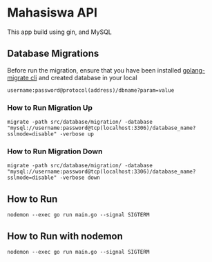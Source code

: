 # Mahasiswa API
This app build using gin, and MySQL
## Database Migrations
Before run the migration, ensure that you have been installed [golang-migrate cli](https://github.com/golang-migrate/migrate/blob/master/cmd/migrate/README.md) and created database in your local
```
username:password@protocol(address)/dbname?param=value
```
### How to Run Migration Up
```
migrate -path src/database/migration/ -database "mysql://username:password@tcp(localhost:3306)/database_name?sslmode=disable" -verbose up
```
### How to Run Migration Down
```
migrate -path src/database/migration/ -database "mysql://username:password@tcp(localhost:3306)/database_name?sslmode=disable" -verbose down
```

## How to Run 

```
nodemon --exec go run main.go --signal SIGTERM
```

## How to Run with nodemon

```
nodemon --exec go run main.go --signal SIGTERM
```